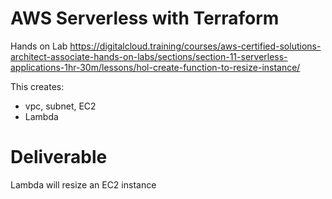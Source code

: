 # AWS Serverless with Terraform

Hands on Lab
https://digitalcloud.training/courses/aws-certified-solutions-architect-associate-hands-on-labs/sections/section-11-serverless-applications-1hr-30m/lessons/hol-create-function-to-resize-instance/

This creates:

- vpc, subnet, EC2
- Lambda

# Deliverable

Lambda will resize an EC2 instance
